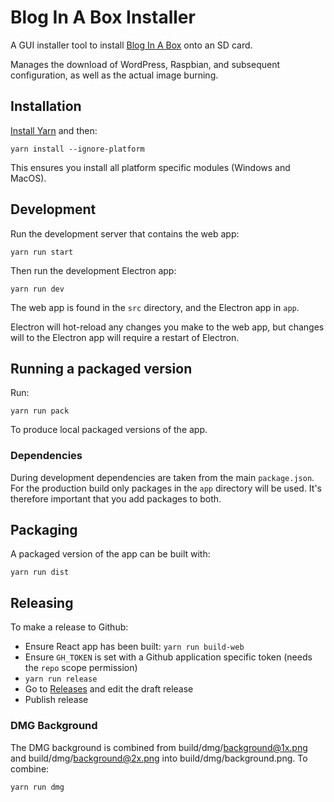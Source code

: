 # Blog In A Box Installer

A GUI installer tool to install [Blog In A Box](https://github.com/tinkertinker/biab-plugin) onto an SD card.

Manages the download of WordPress, Raspbian, and subsequent configuration, as well as the actual image burning.

## Installation

[Install Yarn](https://yarnpkg.com/en/docs/install) and then:

`yarn install --ignore-platform`

This ensures you install all platform specific modules (Windows and MacOS).

## Development

Run the development server that contains the web app:

`yarn run start`

Then run the development Electron app:

`yarn run dev`

The web app is found in the `src` directory, and the Electron app in `app`.

Electron will hot-reload any changes you make to the web app, but changes will to the Electron app will require a restart of Electron.

## Running a packaged version

Run:

`yarn run pack`

To produce local packaged versions of the app.

### Dependencies

During development dependencies are taken from the main `package.json`. For the production build only packages in the `app` directory will be used. It's therefore
important that you add packages to both.

## Packaging

A packaged version of the app can be built with:

`yarn run dist`

## Releasing

To make a release to Github:

- Ensure React app has been built: `yarn run build-web`
- Ensure `GH_TOKEN` is set with a Github application specific token (needs the `repo` scope permission)
- `yarn run release`
- Go to [Releases](https://github.com/tinkertinker/biab-installer/releases) and edit the draft release
- Publish release

### DMG Background

The DMG background is combined from build/dmg/background@1x.png and build/dmg/background@2x.png into build/dmg/background.png. To combine:

`yarn run dmg`
